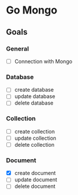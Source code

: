 # Go Mongo

## Goals

### General
- [ ] Connection with Mongo

### Database
- [ ] create database
- [ ] update database
- [ ] delete database

### Collection
- [ ] create collection
- [ ] update collection
- [ ] delete collection

### Document
- [X] create document
- [ ] update document
- [ ] delete document